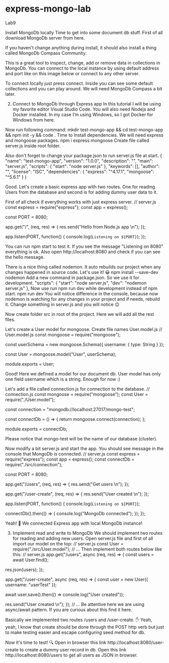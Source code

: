 # express-mongo-lab
Lab9


Install MongoDb locally
Time to get into some document db stuff. First of all download MongoDb server from here.

If you haven't change anything during install, it should also install a thing called MongoDb Compass Community.

This is a great tool to inspect, change, add or remove data in collections in MongoDb. You can connect to the local instance by using default address and port like on this image below or connect to any other server.



To connect locally just press connect. Inside you can see some default collections and you can play around. We will need MongoDb Compass a bit later.

2. Connect to MongoDb through Express app
In this tutorial I will be using my favorite editor Visual Studio Code. You will also need Nodejs and Docker installed. In my case I’m using Windows, so I got Docker for Windows from here.

Now run following command:
mkdir test-mongo-app && cd test-mongo-app && npm init -y && code .
Time to install dependencies. We will need express and mongoose packages.
npm i express mongoose
Create file called server.js inside root folder.

Also don't forget to change your package.json to run server.js file at start.
{
  "name": "test-mongo-app",
  "version": "1.0.0",
  "description": "",
  "main": "server.js",
  "scripts": {
    "start": "node server.js"
  },
  "keywords": [],
  "author": "",
  "license": "ISC",
  "dependencies": {
    "express": "^4.17.1",
    "mongoose": "^5.6.1"
  }
}

Good. Let's create a basic express app with two routes. One for reading Users from the database and second is for adding dummy user data to it.

First of all check if everything works with just express server.
// server.js
const express = require("express");
const app = express();

const PORT = 8080;

app.get("/", (req, res) => {
  res.send("Hello from Node.js app \n");
});

app.listen(PORT, function() {
  console.log(`Listening on ${PORT}`);
});

You can run npm start to test it. If you see the message "Listening on 8080" everything is ok. Also open http://localhost:8080 and check if you can see the hello message.

There is a nice thing called nodemon. It auto rebuilds our project when any changes happened in source code. Let's use it! 😀
npm install --save-dev nodemon
Add a new command in package.json. So we use it for development.
  "scripts": {
    "start": "node server.js",
    "dev": "nodemon server.js"
  },
Now use run npm run dev while development instead of npm start.
npm run dev
You will notice difference in the console, because now nodemon is watching for any changes in your project and if needs, rebuild it. Change something in server.js and you will notice 😉

Now create folder src in root of the project. Here we will add all the rest files.

Let's create a User model for mongoose. Create file names User.model.js
// User.model.js
const mongoose = require("mongoose");

const userSchema = new mongoose.Schema({
  username: {
    type: String
  }
});

const User = mongoose.model("User", userSchema);

module.exports = User;

Good! Here we defined a model for our document db. User model has only one field username which is a string. Enough for now :)

Let's add a file called connection.js for connection to the database.
// connection.js
const mongoose = require("mongoose");
const User = require("./User.model");

const connection = "mongodb://localhost:27017/mongo-test";

const connectDb = () => {
  return mongoose.connect(connection);
};

module.exports = connectDb;

Please notice that mongo-test will be the name of our database (cluster).

Now modify a bit server.js and start the app. You should see message in the console that MongoDb is connected.
// server.js
const express = require("express");
const app = express();
const connectDb = require("./src/connection");

const PORT = 8080;

app.get("/users", (req, res) => {
  res.send("Get users \n");
});

app.get("/user-create", (req, res) => {
  res.send("User created \n");
});

app.listen(PORT, function() {
  console.log(`Listening on ${PORT}`);

  connectDb().then(() => {
    console.log("MongoDb connected");
  });
});


Yeah! 🎉 We connected Express app with local MongoDb instance!

3. Implement read and write to MongoDb
We should implement two routes for reading and adding new users.
Open server.js file and first of all import our model on the top:
// server.js
const User = require("./src/User.model");
// ...
Then implement both routes below like this:
// server.js
app.get("/users", async (req, res) => {
  const users = await User.find();

  res.json(users);
});

app.get("/user-create", async (req, res) => {
  const user = new User({ username: "userTest" });

  await user.save().then(() => console.log("User created"));

  res.send("User created \n");
});
// ...
Be attentive here we are using async/await pattern. If you are curious about this find it here.

Basically we implemented two routes /users and /user-create. ✋ Yeah, yeah, I know that create should be done through the POST http verb but just to make testing easier and escape configuring seed method for db.

Now it's time to test! 🔍 Open in browser this link http://localhost:8080/user-create to create a dummy user record in db. Open this link http://localhost:8080/users to get all users as JSON in browser.
